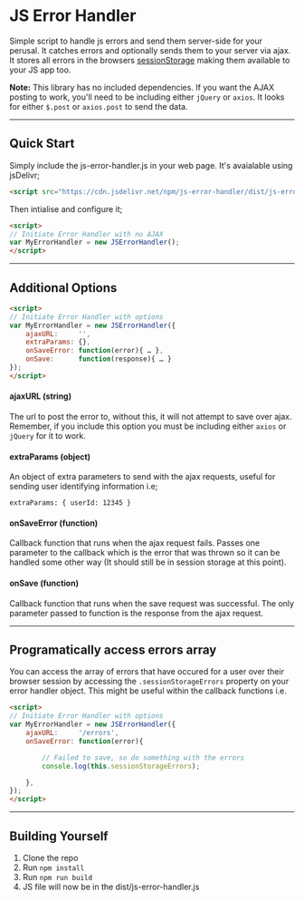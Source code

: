 # JS Error Handler

Simple script to handle js errors and send them server-side for your perusal. It catches errors and optionally sends them to your server via ajax. It stores all errors in the browsers [sessionStorage](https://developer.mozilla.org/en-US/docs/Web/API/Window/sessionStorage) making them available to your JS app too.


__Note:__ This library has no included dependencies. If you want the AJAX posting to work, you'll need to be including either `jQuery` or `axios`. It looks for either `$.post` or `axios.post` to send the data.

------

## Quick Start
Simply include the js-error-handler.js in your web page. It's avaialable using jsDelivr;

```html
<script src="https://cdn.jsdelivr.net/npm/js-error-handler/dist/js-error-handler.min.js"></script>
```

Then intialise and configure it;

```html
<script>
// Initiate Error Handler with no AJAX
var MyErrorHandler = new JSErrorHandler();
</script>
```

------

## Additional Options

```html
<script>
// Initiate Error Handler with options
var MyErrorHandler = new JSErrorHandler({
    ajaxURL:     '',
    extraParams: {},
    onSaveError: function(error){ … },
    onSave:      function(response){ … }
});
</script>
```

#### ajaxURL (string)
The url to post the error to, without this, it will not attempt to save over ajax. Remember, if you include this option you must be including either `axios` or `jQuery` for it to work.

#### extraParams (object)
An object of extra parameters to send with the ajax requests, useful for sending user identifying information i.e;

```
extraParams: { userId: 12345 }
```

#### onSaveError (function)
Callback function that runs when the ajax request fails. Passes one parameter to the callback which is the error that was thrown so it can be handled some other way (It should still be in session storage at this point).

#### onSave (function)
Callback function that runs when the save request was successful. The only parameter passed to function is the response from the ajax request.

------

## Programatically access errors array
You can access the array of errors that have occured for a user over their browser session by accessing the `.sessionStorageErrors` property on your error handler object. This might be useful within the callback functions i.e.

```html
<script>
// Initiate Error Handler with options
var MyErrorHandler = new JSErrorHandler({
    ajaxURL:     '/errors',
    onSaveError: function(error){

        // Failed to save, so do something with the errors
        console.log(this.sessionStorageErrors);

    },
});
</script>
```

------

## Building Yourself

1. Clone the repo
2. Run `npm install`
3. Run `npm run build`
4. JS file will now be in the dist/js-error-handler.js
